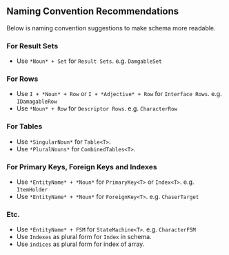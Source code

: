 ## Naming Convention Recommendations
Below is naming convention suggestions to make schema more readable.

### For Result Sets
* Use `*Noun* + Set` for `Result Sets`. e.g. `DamgableSet`

### For Rows
* Use `I + *Noun* + Row` or `I + *Adjective* + Row` for `Interface Rows`. e.g. `IDamagableRow`
* Use `*Noun* + Row` for `Descriptor Rows`. e.g. `CharacterRow`

### For Tables
* Use `*SingularNoun*` for `Table<T>`.
* Use `*PluralNouns*` for `CombinedTables<T>`.

### For Primary Keys, Foreign Keys and Indexes
* Use `*EntityName* + *Noun*` for `PrimaryKey<T>` or `Index<T>`. e.g. `ItemHolder`
* Use `*EntityName* + *Noun*` for `ForeignKey<T>`. e.g. `ChaserTarget`

### Etc.
* Use `*EntityName* + FSM` for `StateMachine<T>`. e.g. `CharacterFSM`
* Use `Indexes` as plural form for `Index` in schema.
* Use `indices` as plural form for index of array.
